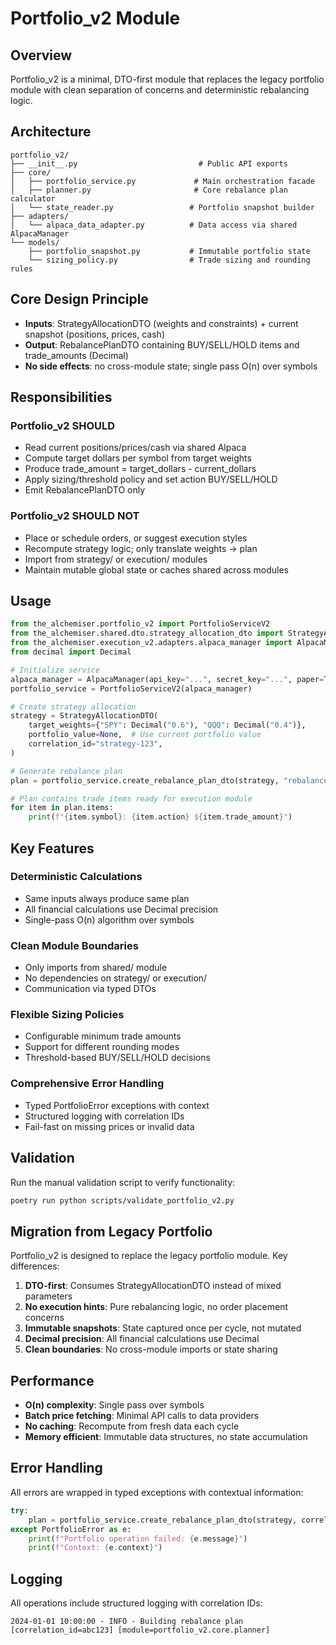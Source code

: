 # Portfolio_v2 Module

## Overview

Portfolio_v2 is a minimal, DTO-first module that replaces the legacy portfolio module with clean separation of concerns and deterministic rebalancing logic.

## Architecture

```
portfolio_v2/
├── __init__.py                           # Public API exports
├── core/
│   ├── portfolio_service.py             # Main orchestration facade
│   ├── planner.py                       # Core rebalance plan calculator
│   └── state_reader.py                 # Portfolio snapshot builder
├── adapters/
│   └── alpaca_data_adapter.py          # Data access via shared AlpacaManager
└── models/
    ├── portfolio_snapshot.py           # Immutable portfolio state
    └── sizing_policy.py                # Trade sizing and rounding rules
```

## Core Design Principle

- **Inputs**: StrategyAllocationDTO (weights and constraints) + current snapshot (positions, prices, cash)
- **Output**: RebalancePlanDTO containing BUY/SELL/HOLD items and trade_amounts (Decimal)
- **No side effects**: no cross-module state; single pass O(n) over symbols

## Responsibilities

### Portfolio_v2 SHOULD
- Read current positions/prices/cash via shared Alpaca
- Compute target dollars per symbol from target weights
- Produce trade_amount = target_dollars - current_dollars
- Apply sizing/threshold policy and set action BUY/SELL/HOLD
- Emit RebalancePlanDTO only

### Portfolio_v2 SHOULD NOT
- Place or schedule orders, or suggest execution styles
- Recompute strategy logic; only translate weights → plan
- Import from strategy/ or execution/ modules
- Maintain mutable global state or caches shared across modules

## Usage

```python
from the_alchemiser.portfolio_v2 import PortfolioServiceV2
from the_alchemiser.shared.dto.strategy_allocation_dto import StrategyAllocationDTO
from the_alchemiser.execution_v2.adapters.alpaca_manager import AlpacaManager
from decimal import Decimal

# Initialize service
alpaca_manager = AlpacaManager(api_key="...", secret_key="...", paper=True)
portfolio_service = PortfolioServiceV2(alpaca_manager)

# Create strategy allocation
strategy = StrategyAllocationDTO(
    target_weights={"SPY": Decimal("0.6"), "QQQ": Decimal("0.4")},
    portfolio_value=None,  # Use current portfolio value
    correlation_id="strategy-123",
)

# Generate rebalance plan
plan = portfolio_service.create_rebalance_plan_dto(strategy, "rebalance-456")

# Plan contains trade items ready for execution module
for item in plan.items:
    print(f"{item.symbol}: {item.action} ${item.trade_amount}")
```

## Key Features

### Deterministic Calculations
- Same inputs always produce same plan
- All financial calculations use Decimal precision
- Single-pass O(n) algorithm over symbols

### Clean Module Boundaries
- Only imports from shared/ module
- No dependencies on strategy/ or execution/
- Communication via typed DTOs

### Flexible Sizing Policies
- Configurable minimum trade amounts
- Support for different rounding modes
- Threshold-based BUY/SELL/HOLD decisions

### Comprehensive Error Handling
- Typed PortfolioError exceptions with context
- Structured logging with correlation IDs
- Fail-fast on missing prices or invalid data

## Validation

Run the manual validation script to verify functionality:

```bash
poetry run python scripts/validate_portfolio_v2.py
```

## Migration from Legacy Portfolio

Portfolio_v2 is designed to replace the legacy portfolio module. Key differences:

1. **DTO-first**: Consumes StrategyAllocationDTO instead of mixed parameters
2. **No execution hints**: Pure rebalancing logic, no order placement concerns
3. **Immutable snapshots**: State captured once per cycle, not mutated
4. **Decimal precision**: All financial calculations use Decimal
5. **Clean boundaries**: No cross-module imports or state sharing

## Performance

- **O(n) complexity**: Single pass over symbols
- **Batch price fetching**: Minimal API calls to data providers
- **No caching**: Recompute from fresh data each cycle
- **Memory efficient**: Immutable data structures, no state accumulation

## Error Handling

All errors are wrapped in typed exceptions with contextual information:

```python
try:
    plan = portfolio_service.create_rebalance_plan_dto(strategy, correlation_id)
except PortfolioError as e:
    print(f"Portfolio operation failed: {e.message}")
    print(f"Context: {e.context}")
```

## Logging

All operations include structured logging with correlation IDs:

```
2024-01-01 10:00:00 - INFO - Building rebalance plan [correlation_id=abc123] [module=portfolio_v2.core.planner]
```
